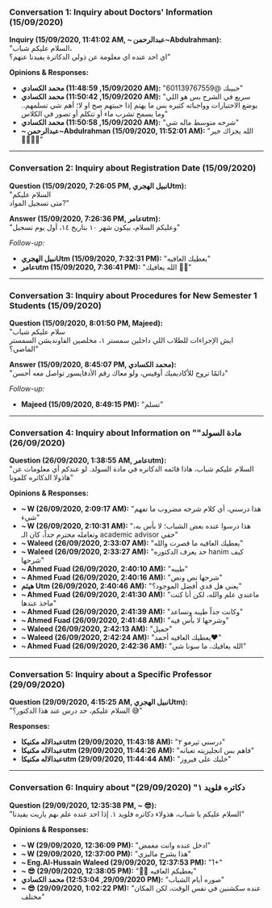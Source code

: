 ### Conversation 1: Inquiry about Doctors' Information (15/09/2020)
**Inquiry (15/09/2020, 11:41:02 AM, ~ عبدالرحمن~Abdulrahman):**  
"السلام عليكم شباب،  
اي احد عنده اي معلومة عن ذولي الدكاترة يفيدنا عنهم؟"

**Opinions & Responses:**  
- **محمد الكسادي (15/09/2020, 11:48:59 AM):** "حبيبك @601139767559"  
- **محمد الكسادي (15/09/2020, 11:50:42 AM):** "سريع في الشرح بس هو اللي يوضع الاختبارات وواجباته كثيره بس ما يهتم إذا حبيتهم صح او لا؛ أهم شي تسلمهم.. وما يسمح تشرب ماء أو تتكلم أو تصور في الكلاس"  
- **محمد الكسادي (15/09/2020, 11:50:58 AM):** "شرحه متوسط ماله شي"  
- **~ عبدالرحمن~Abdulrahman (15/09/2020, 11:52:01 AM):** "الله يجزاك خير 👌🏻👌🏻"

---

### Conversation 2: Inquiry about Registration Date (15/09/2020)
**Question (15/09/2020, 7:26:05 PM, نبيل الهجريUtm):**  
"السلام عليكم  
متى تسجيل المواد?"

**Answer (15/09/2020, 7:26:36 PM, عامرutm):**  
"وعليكم السلام، بيكون شهر ١٠ بتاريخ ١٤، أول يوم تسجيل"

*Follow-up:*  
- **نبيل الهجريUtm (15/09/2020, 7:32:31 PM):** "يعطيك العافيه"  
- **عامرutm (15/09/2020, 7:36:41 PM):** "الله يعافيك 👍🏼"

---

### Conversation 3: Inquiry about Procedures for New Semester 1 Students (15/09/2020)
**Question (15/09/2020, 8:01:50 PM, Majeed):**  
"سلام عليكم شباب  
ايش الإجراءات للطلاب اللي داخلين سمستر ١، مخلصين الفاونديشن السمستر الماضي؟"

**Answer (15/09/2020, 8:45:07 PM, محمد الكسادي):**  
"دائمًا تروح للأكاديميك أوفيس، ولو معاك رقم الأدفايسور تواصل معه أحسن"

*Follow-up:*  
- **Majeed (15/09/2020, 8:49:15 PM):** "تسلم"

---

### Conversation 4: Inquiry about Information on "مادة السولد" (26/09/2020)
**Question (26/09/2020, 1:38:55 AM, عامرutm):**  
"السلام عليكم شباب، هاذا قائمه الدكاتره في مادة السولد. لو عندكم أي معلومات عن هاذولا الدكاتره كلمونا"

**Opinions & Responses:**  
- **~ W (26/09/2020, 2:09:17 AM):** "هذا درسني، أي كلام شرحه مضروب ما تفهم شيء"  
- **~ W (26/09/2020, 2:10:31 AM):** "هذا درسوا عنده بعض الشباب؛ لا بأس به، وتعامله محترم جداً، كان الـ academic advisor حقي"  
- **~ Waleed (26/09/2020, 2:33:07 AM):** "يعطيك العافيه ما قصرت والله"  
- **~ Waleed (26/09/2020, 2:33:27 AM):** "حد يعرف الدكتوره hanim كيف شرحها"  
- **~ Ahmed Fuad (26/09/2020, 2:40:10 AM):** "طيبه"  
- **~ Ahmed Fuad (26/09/2020, 2:40:16 AM):** "شرحها نص ونص"  
- **هيثم Utm (26/09/2020, 2:40:46 AM):** "يعني هل قدي أفضل الموجود؟"  
- **~ Ahmed Fuad (26/09/2020, 2:41:30 AM):** "ماعندي علم والله، لكن أنا كنت ماخذ عندها"  
- **~ Ahmed Fuad (26/09/2020, 2:41:39 AM):** "وكانت جداً طيبه وتساعد"  
- **~ Ahmed Fuad (26/09/2020, 2:41:48 AM):** "وشرحها لا بأس فيه"  
- **~ Waleed (26/09/2020, 2:42:13 AM):** "جميل"  
- **~ Waleed (26/09/2020, 2:42:24 AM):** "يعطيك العافيه أحمد❤️"  
- **~ Ahmed Fuad (26/09/2020, 2:42:36 AM):** "الله يعافيك، ما سونا شي"

---

### Conversation 5: Inquiry about a Specific Professor (29/09/2020)
**Question (29/09/2020, 4:15:25 AM, نبيل الهجريUtm):**  
"السلام عليكم، حد درس عند هذا الدكتور؟ 😅"

**Responses:**  
- **عبدالاله مكنيكاutm (29/09/2020, 11:43:18 AM):** "درسني ثيرمو ٢"  
- **عبدالاله مكنيكاutm (29/09/2020, 11:44:26 AM):** "فاهم بس انجليزيته تعبانه"  
- **عبدالاله مكنيكاutm (29/09/2020, 11:44:44 AM):** "خليك على فيروز"

---

### Conversation 6: Inquiry about "دكاتره فلويد ١" (29/09/2020)
**Question (29/09/2020, 12:35:38 PM, ~ 😎):**  
"السلام عليكم يا شباب، هذولاء دكاتره فلويد ١. إذا احد عنده علم بهم ياريت يفيدنا"

**Opinions & Responses:**  
- **~ W (29/09/2020, 12:36:09 PM):** "ادخل عنده وانت مغمض"  
- **~ W (29/09/2020, 12:37:00 PM):** "هذا يشرح ماليزي"  
- **~ Eng.Al-Hussain Waleed (29/09/2020, 12:37:53 PM):** "1+"  
- **~ 😎 (29/09/2020, 12:38:05 PM):** "👍🏼 يعطيكم العافيه"  
- **محمد الكسادي (29/09/2020, 12:53:04 PM):** "صوره أيام الشباب"  
- **~ 😎 (29/09/2020, 1:02:22 PM):** "عنده سكشنين في نفس الوقت، لكن المكان مختلف"
